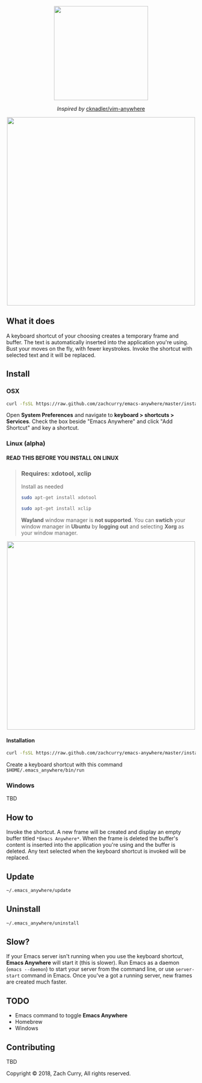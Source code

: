 <p align="center">
  <img src="https://imgur.com/KEvaVTP.jpg" width="250px"></img>
</p>
<p align="center">
  <em>Inspired by</em>
  <a href="https://github.com/cknadler/vim-anywhere">cknadler/vim-anywhere</a>
</p>

<p align="center">
  <img src="https://thumbs.gfycat.com/PlumpDeadlyAlpinegoat-size_restricted.gif" width="500px"></img>
  <h2>What it does</h2>
  A keyboard shortcut of your choosing creates a temporary frame and buffer. The text is automatically inserted into the application you&apos;re using. Bust your moves on the fly, with fewer keystrokes. Invoke the shortcut with selected text and it will be replaced.
</p>




## Install ##
### OSX ###
``` bash
curl -fsSL https://raw.github.com/zachcurry/emacs-anywhere/master/install | bash
```
Open **System Preferences** and navigate to **keyboard > shortcuts > Services**. Check the box beside "Emacs Anywhere" and click "Add Shortcut" and key a shortcut.

### Linux (alpha) ###
#### READ THIS BEFORE YOU INSTALL ON LINUX ####
>### Requires: **xdotool**, **xclip** ###
>Install as needed
>``` bash
>sudo apt-get install xdotool
>```
>``` bash
>sudo apt-get install xclip
>```
>**Wayland** window manager is **not supported**. You can **swtich** your window manager in **Ubuntu** by **logging out** and selecting **Xorg** as your window manager.

<p align="center">
  <img src="https://imgur.com/DrVbpRX.jpg" width="500px"></img>
</p>


#### Installation ####


``` bash
curl -fsSL https://raw.github.com/zachcurry/emacs-anywhere/master/install | bash
```
Create a keyboard shortcut with this command `$HOME/.emacs_anywhere/bin/run`

### Windows ###
TBD

## How to ##
Invoke the shortcut. A new frame will be created and display an empty buffer titled `*Emacs Anywhere*`. When the frame is deleted the buffer's content is inserted into the application you're using and the buffer is deleted. Any text selected when the keyboard shortcut is invoked will be replaced.

## Update ##
``` bash
~/.emacs_anywhere/update
```

## Uninstall ##
``` bash
~/.emacs_anywhere/uninstall
```

## Slow? ##
If your Emacs server isn't running when you use the keyboard shortcut, **Emacs Anywhere** will start it (this is slower). Run Emacs as a daemon (`emacs --daemon`) to start your server from the command line, or use `server-start` command in Emacs. Once you've a got a running server, new frames are created much faster.

## TODO ##
- Emacs command to toggle **Emacs Anywhere**
- Homebrew
- Windows

## Contributing ##
TBD

Copyright © 2018, Zach Curry, All rights reserved.
